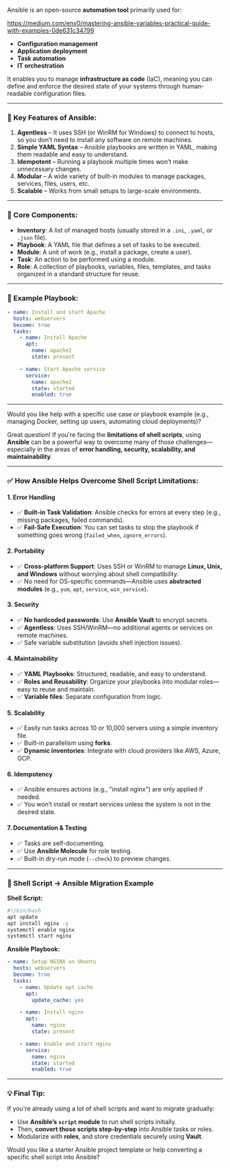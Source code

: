 Ansible is an open-source **automation tool** primarily used for:

https://medium.com/env0/mastering-ansible-variables-practical-guide-with-examples-0de631c34799 

* **Configuration management**
* **Application deployment**
* **Task automation**
* **IT orchestration**

It enables you to manage **infrastructure as code** (IaC), meaning you can define and enforce the desired state of your systems through human-readable configuration files.

---

### 🔧 Key Features of Ansible:

1. **Agentless** – It uses SSH (or WinRM for Windows) to connect to hosts, so you don’t need to install any software on remote machines.
2. **Simple YAML Syntax** – Ansible playbooks are written in YAML, making them readable and easy to understand.
3. **Idempotent** – Running a playbook multiple times won’t make unnecessary changes.
4. **Modular** – A wide variety of built-in modules to manage packages, services, files, users, etc.
5. **Scalable** – Works from small setups to large-scale environments.

---

### 🧩 Core Components:

* **Inventory**: A list of managed hosts (usually stored in a `.ini`, `.yaml`, or `.json` file).
* **Playbook**: A YAML file that defines a set of tasks to be executed.
* **Module**: A unit of work (e.g., install a package, create a user).
* **Task**: An action to be performed using a module.
* **Role**: A collection of playbooks, variables, files, templates, and tasks organized in a standard structure for reuse.

---

### 🧪 Example Playbook:

```yaml
- name: Install and start Apache
  hosts: webservers
  become: true
  tasks:
    - name: Install Apache
      apt:
        name: apache2
        state: present

    - name: Start Apache service
      service:
        name: apache2
        state: started
        enabled: true
```

---

Would you like help with a specific use case or playbook example (e.g., managing Docker, setting up users, automating cloud deployments)?

Great question! If you're facing the **limitations of shell scripts**, using **Ansible** can be a powerful way to overcome many of those challenges—especially in the areas of **error handling, security, scalability, and maintainability**.

---

### ✅ How Ansible Helps Overcome Shell Script Limitations:

#### 1. **Error Handling**

* ✅ **Built-in Task Validation**: Ansible checks for errors at every step (e.g., missing packages, failed commands).
* ✅ **Fail-Safe Execution**: You can set tasks to stop the playbook if something goes wrong (`failed_when`, `ignore_errors`).

#### 2. **Portability**

* ✅ **Cross-platform Support**: Uses SSH or WinRM to manage **Linux, Unix, and Windows** without worrying about shell compatibility.
* ✅ No need for OS-specific commands—Ansible uses **abstracted modules** (e.g., `yum`, `apt`, `service`, `win_service`).

#### 3. **Security**

* ✅ **No hardcoded passwords**: Use **Ansible Vault** to encrypt secrets.
* ✅ **Agentless**: Uses SSH/WinRM—no additional agents or services on remote machines.
* ✅ Safe variable substitution (avoids shell injection issues).

#### 4. **Maintainability**

* ✅ **YAML Playbooks**: Structured, readable, and easy to understand.
* ✅ **Roles and Reusability**: Organize your playbooks into modular roles—easy to reuse and maintain.
* ✅ **Variable files**: Separate configuration from logic.

#### 5. **Scalability**

* ✅ Easily run tasks across 10 or 10,000 servers using a simple inventory file.
* ✅ Built-in parallelism using **forks**.
* ✅ **Dynamic inventories**: Integrate with cloud providers like AWS, Azure, GCP.

#### 6. **Idempotency**

* ✅ Ansible ensures actions (e.g., "install nginx") are only applied if needed.
* ✅ You won’t install or restart services unless the system is not in the desired state.

#### 7. **Documentation & Testing**

* ✅ Tasks are self-documenting.
* ✅ Use **Ansible Molecule** for role testing.
* ✅ Built-in dry-run mode (`--check`) to preview changes.

---

### 🔄 Shell Script → Ansible Migration Example

**Shell Script:**

```bash
#!/bin/bash
apt update
apt install nginx -y
systemctl enable nginx
systemctl start nginx
```

**Ansible Playbook:**

```yaml
- name: Setup NGINX on Ubuntu
  hosts: webservers
  become: true
  tasks:
    - name: Update apt cache
      apt:
        update_cache: yes

    - name: Install nginx
      apt:
        name: nginx
        state: present

    - name: Enable and start nginx
      service:
        name: nginx
        state: started
        enabled: true
```

---

### 💡 Final Tip:

If you're already using a lot of shell scripts and want to migrate gradually:

* Use **Ansible’s `script` module** to run shell scripts initially.
* Then, **convert those scripts step-by-step** into Ansible tasks or roles.
* Modularize with **roles**, and store credentials securely using **Vault**.

Would you like a starter Ansible project template or help converting a specific shell script into Ansible?

